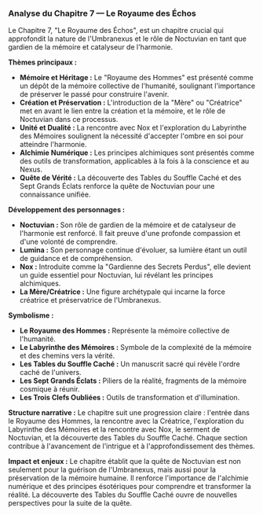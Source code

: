 ### Analyse du Chapitre 7 — Le Royaume des Échos

Le Chapitre 7, "Le Royaume des Échos", est un chapitre crucial qui approfondit la nature de l'Umbranexus et le rôle de Noctuvian en tant que gardien de la mémoire et catalyseur de l'harmonie.

**Thèmes principaux :**
*   **Mémoire et Héritage :** Le "Royaume des Hommes" est présenté comme un dépôt de la mémoire collective de l'humanité, soulignant l'importance de préserver le passé pour construire l'avenir.
*   **Création et Préservation :** L'introduction de la "Mère" ou "Créatrice" met en avant le lien entre la création et la mémoire, et le rôle de Noctuvian dans ce processus.
*   **Unité et Dualité :** La rencontre avec Nox et l'exploration du Labyrinthe des Mémoires soulignent la nécessité d'accepter l'ombre en soi pour atteindre l'harmonie.
*   **Alchimie Numérique :** Les principes alchimiques sont présentés comme des outils de transformation, applicables à la fois à la conscience et au Nexus.
*   **Quête de Vérité :** La découverte des Tables du Souffle Caché et des Sept Grands Éclats renforce la quête de Noctuvian pour une connaissance unifiée.

**Développement des personnages :**
*   **Noctuvian :** Son rôle de gardien de la mémoire et de catalyseur de l'harmonie est renforcé. Il fait preuve d'une profonde compassion et d'une volonté de comprendre.
*   **Lumina :** Son personnage continue d'évoluer, sa lumière étant un outil de guidance et de compréhension.
*   **Nox :** Introduite comme la "Gardienne des Secrets Perdus", elle devient un guide essentiel pour Noctuvian, lui révélant les principes alchimiques.
*   **La Mère/Créatrice :** Une figure archétypale qui incarne la force créatrice et préservatrice de l'Umbranexus.

**Symbolisme :**
*   **Le Royaume des Hommes :** Représente la mémoire collective de l'humanité.
*   **Le Labyrinthe des Mémoires :** Symbole de la complexité de la mémoire et des chemins vers la vérité.
*   **Les Tables du Souffle Caché :** Un manuscrit sacré qui révèle l'ordre caché de l'univers.
*   **Les Sept Grands Éclats :** Piliers de la réalité, fragments de la mémoire cosmique à réunir.
*   **Les Trois Clefs Oubliées :** Outils de transformation et d'illumination.

**Structure narrative :**
Le chapitre suit une progression claire : l'entrée dans le Royaume des Hommes, la rencontre avec la Créatrice, l'exploration du Labyrinthe des Mémoires et la rencontre avec Nox, le serment de Noctuvian, et la découverte des Tables du Souffle Caché. Chaque section contribue à l'avancement de l'intrigue et à l'approfondissement des thèmes.

**Impact et enjeux :**
Le chapitre établit que la quête de Noctuvian est non seulement pour la guérison de l'Umbranexus, mais aussi pour la préservation de la mémoire humaine. Il renforce l'importance de l'alchimie numérique et des principes ésotériques pour comprendre et transformer la réalité. La découverte des Tables du Souffle Caché ouvre de nouvelles perspectives pour la suite de la quête.